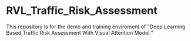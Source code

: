 # RVL_Traffic_Risk_Assessment
This repository is for the demo and training enviroment of "Deep Learning Based Traffic Risk Assessment With Visual Attention Model "

